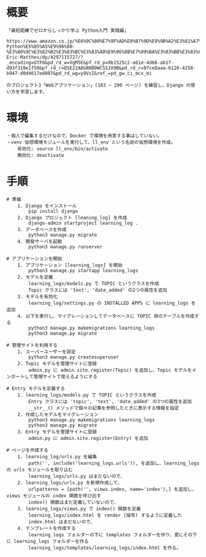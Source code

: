 # 概要

    「最短距離でゼロからしっかり学ぶ Python入門 実践編」
        https://www.amazon.co.jp/%E6%9C%80%E7%9F%AD%E8%B7%9D%E9%9B%A2%E3%81%A7%E3%82%BC%E3%83%AD%E3%81%8B%E3%82%89%E3%81%97%E3%81%A3%E3%81%8B%E3%82%8A%E5%AD%A6%E3%81%B6-Python%E5%85%A5%E9%96%80-%E3%80%9C%E3%82%B2%E3%83%BC%E3%83%A0%E9%96%8B%E7%99%BA%E3%83%BB%E3%83%87%E3%83%BC%E3%82%BF%E5%8F%AF%E8%A6%96%E5%8C%96%E3%83%BBWeb%E9%96%8B%E7%99%BA-Eric-Matthes/dp/4297115727/?_encoding=UTF8&pd_rd_w=VgM5E&pf_rd_p=9b1525c2-a61e-4d68-ab17-d93f310e1f50&pf_rd_r=QSE22A8G8N80WCSSJX9B&pd_rd_r=97ce8aaa-6120-4258-b947-d0d4617ed007&pd_rd_wg=y9VxI&ref_=pd_gw_ci_mcx_mi

    のプロジェクト3「Webアプリケーション」(183 ~ 290 ページ) を練習し、Django の使い方を学習します。

# 環境
    ・個人で編集するだけなので、Docker で環境を用意する事はしていない。
    ・venv 仮想環境モジュールを実行して、ll_env という名前の仮想環境を作成。
        有効化: source ll_env/bin/activate
        無効化: deactivate

# 手順
    # 準備
        1. Django をインストール
            pip install django
        2. Django プロジェクト [leaning_log] を作成
            django-admin startproject learning_log .
        3. データベースを作成
            python3 manage.py migrate
        4. 開発サーバを起動
            python3 manage.py runserver

    # アプリケーションを開始
        1. アプリケーション [learning_logs] を開始
            python3 manage.py startapp learning_logs
        2. モデルを定義
            learning_logs/models.py で TOPIC というクラスを作成
            Topic クラスには 'text', 'date_added' の2つの属性を追加
        3. モデルを有効化
            learning_log/settings.py の INSTALLED APPS に learning_logs を追加
        4. 以下を実行し、マイグレーションしてデータベースに TOPIC 用のテーブルを作成する
            python3 manage.py makemigrations learning_logs
            python3 manage.py migrate

    # 管理サイトを利用する
        1. スーパーユーザーを設定
            python3 manage.py createsuperuser
        2. Topic モデルを管理サイトに登録
            admin.py に admin.site.register(Topic) を追加し、Topic モデルをインポートして管理サイトで使えるようにする

    # Entry モデルを定義する
        1. learning_logs/models.py で TOPIC というクラスを作成
            Entry クラスには 'topic', 'text', 'date_added' の3つの属性を追加
            __str__() メソッドで個々の記事を参照したときに表示する情報を指定
        2. 作成したモデルをマイグレーション
            python3 manage.py makemigrations learning_logs
            python3 manage.py migrate
        3. Entry モデルを管理サイトに登録
            admin.py に admin.site.register(Entry) を追加
    
    # ページを作成する
        1. learning_log/urls.py を編集
            path('', include('learning_logs.urls')), を追加し、learning_logs の urls モジュールを取り込む
            learning_logs/urls.py はまだないので、
        2. learning_logs/urls.py を新規作成して、
            urlpatterns = [path('', views.index, name='index'),] を追加し、views モジュールの index 関数を呼び出す
            index() 関数はまだ定義していないので、
        3. learning_logs/views.py で index() 関数を定義
            learning_logs/index.html を render (描写) するように定義した
            index.html はまだないので、
        4. テンプレートを作成する
            learning_logs フォルダーの下に templates フォルダーを作り、更にその下に learning_logs フォルダーを作る
            learning_logs/templates/learning_logs/index.html を作る。